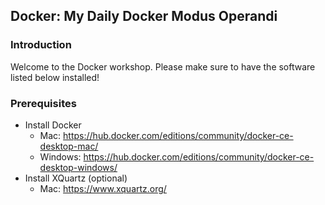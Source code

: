 ## Docker: My Daily Docker Modus Operandi
### Introduction
Welcome to the Docker workshop. Please make sure to have the software listed below installed!

### Prerequisites
- Install Docker
    - Mac: https://hub.docker.com/editions/community/docker-ce-desktop-mac/
    - Windows: https://hub.docker.com/editions/community/docker-ce-desktop-windows/
- Install XQuartz (optional)
    - Mac: https://www.xquartz.org/
